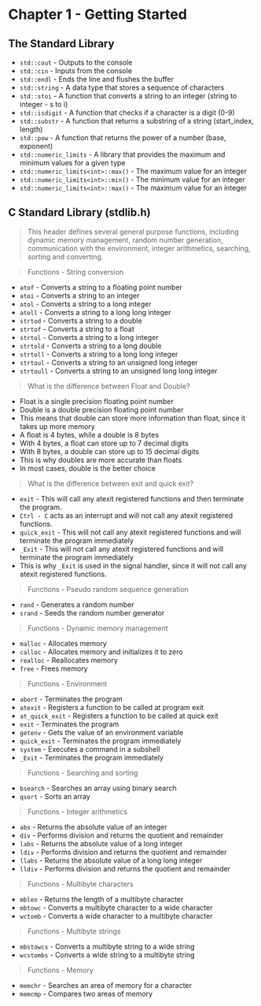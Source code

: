 # Chapter 1 - Getting Started

## The Standard Library

- `std::cout` - Outputs to the console
- `std::cin` - Inputs from the console
- `std::endl` - Ends the line and flushes the buffer
- `std::string` - A data type that stores a sequence of characters
- `std::stoi` - A function that converts a string to an integer (string to integer - s to i)
- `std::isdigit` - A function that checks if a character is a digit (0-9)
- `std::substr` - A function that returns a substring of a string (start_index, length)
- `std::pow` - A function that returns the power of a number (base, exponent)
- `std::numeric_limits` - A library that provides the maximum and minimum values for a given type
- `std::numeric_limits<int>::max()` - The maximum value for an integer
- `std::numeric_limits<int>::min()` - The minimum value for an integer
- `std::numeric_limits<int>::max()` - The maximum value for an integer


## C Standard Library (stdlib.h)

> This header defines several general purpose functions, including dynamic memory management, random number generation, communication with the environment, integer arithmetics, searching, sorting and converting.

> Functions - String conversion

- `atof` - Converts a string to a floating point number
- `atoi` - Converts a string to an integer
- `atol` - Converts a string to a long integer
- `atoll` - Converts a string to a long long integer
- `strtod` - Converts a string to a double
- `strtof` - Converts a string to a float
- `strtol` - Converts a string to a long integer
- `strtold` - Converts a string to a long double
- `strtoll` - Converts a string to a long long integer
- `strtoul` - Converts a string to an unsigned long integer
- `strtoull` - Converts a string to an unsigned long long integer

> What is the difference between Float and Double?

- Float is a single precision floating point number
- Double is a double precision floating point number
- This means that double can store more information than float, since it takes up more memory
- A float is 4 bytes, while a double is 8 bytes
- With 4 bytes, a float can store up to 7 decimal digits
- With 8 bytes, a double can store up to 15 decimal digits
- This is why doubles are more accurate than floats
- In most cases, double is the better choice

> What is the difference between exit and quick exit?

- `exit` - This will call any atexit registered functions and then terminate the program.
- `Ctrl - C` acts as an interrupt and will not call any atexit registered functions.
- `quick_exit` - This will not call any atexit registered functions and will terminate the program immediately
- `_Exit` - This will not call any atexit registered functions and will terminate the program immediately
- This is why `_Exit` is used in the signal handler, since it will not call any atexit registered functions.


> Functions - Pseudo random sequence generation

- `rand` - Generates a random number
- `srand` - Seeds the random number generator

> Functions - Dynamic memory management

- `malloc` - Allocates memory
- `calloc` - Allocates memory and initializes it to zero
- `realloc` - Reallocates memory
- `free` - Frees memory

> Functions - Environment

- `abort` - Terminates the program
- `atexit` - Registers a function to be called at program exit
- `at_quick_exit` - Registers a function to be called at quick exit
- `exit` - Terminates the program
- `getenv` - Gets the value of an environment variable
- `quick_exit` - Terminates the program immediately
- `system` - Executes a command in a subshell
- `_Exit` - Terminates the program immediately

> Functions - Searching and sorting

- `bsearch` - Searches an array using binary search
- `qsort` - Sorts an array

> Functions - Integer arithmetics
- `abs` - Returns the absolute value of an integer
- `div` - Performs division and returns the quotient and remainder
- `labs` - Returns the absolute value of a long integer
- `ldiv` - Performs division and returns the quotient and remainder
- `llabs` - Returns the absolute value of a long long integer
- `lldiv` - Performs division and returns the quotient and remainder


> Functions - Multibyte characters

- `mblen` - Returns the length of a multibyte character
- `mbtowc` - Converts a multibyte character to a wide character
- `wctomb` - Converts a wide character to a multibyte character

> Functions - Multibyte strings

- `mbstowcs` - Converts a multibyte string to a wide string
- `wcstombs` - Converts a wide string to a multibyte string

> Functions - Memory

- `memchr` - Searches an area of memory for a character
- `memcmp` - Compares two areas of memory
